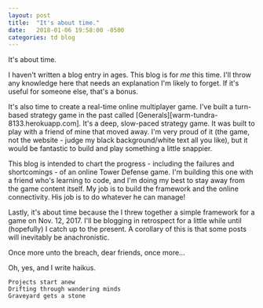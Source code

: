```yaml
---
layout: post
title:  "It's about time."
date:   2018-01-06 19:58:00 -0500
categories: td blog
---
```

It's about time.

I haven't written a blog entry in ages. This blog is for *me* this time. I'll throw any knowledge here that needs an explanation I'm likely to forget. If it's useful for someone else, that's a bonus.

It's also time to create a real-time online multiplayer game. I've built a turn-based strategy game in the past called [Generals][warm-tundra-8133.herokuapp.com]. It's a deep, slow-paced strategy game. It was built to play with a friend of mine that moved away. I'm very proud of it (the game, not the website - judge my black background/white text all you like), but it would be fantastic to build and play something a little snappier.

This blog is intended to chart the progress - including the failures and shortcomings - of an online Tower Defense game. I'm building this one with a friend who's learning to code, and I'm doing my best to stay away from the game content itself. My job is to build the framework and the online connectivity. His job is to do whatever he can manage!

Lastly, it's about time because the I threw together a simple framework for a game on Nov. 12, 2017. I'll be blogging in retrospect for a little while until (hopefully) I catch up to the present. A corollary of this is that some posts will inevitably be anachronistic.

Once more unto the breach, dear friends, once more...


Oh, yes, and I write haikus.

```
Projects start anew
Drifting through wandering minds
Graveyard gets a stone
```
